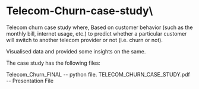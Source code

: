 # Telecom-Churn-case-study\

Telecom churn case study where, Based on customer behavior (such as the monthly bill, internet usage, etc.) to predict whether a particular customer will switch to another telecom provider or not (i.e. churn or not).

Visualised data and provided some insights on the same.

The case study has the following files:

Telecom_Churn_FINAL -- python file.
TELECOM_CHURN_CASE_STUDY.pdf -- Presentation File
